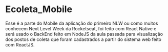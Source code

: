 # Ecoleta_Mobile
Esse é a parte do Mobile da aplicação do primeiro NLW ou como muitos conhecem Next Level Week da Rocketseat, foi feito com React Native e será usado o BackEnd feito em NodeJS da aula passada para  visualização dos postos de coleta que foram cadastrados a partir do sistema web feito com ReactJS.
